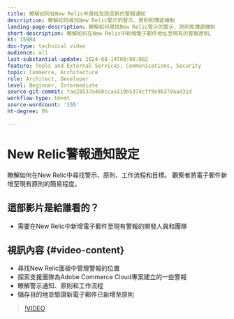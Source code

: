 ```yaml
---
title: 瞭解如何在New Relic中尋找及設定新的警報通知
description: 瞭解如何尋找New Relic警示的警示、原則和傳遞機制
landing-page-description: 瞭解如何尋找New Relic警示的警示、原則和傳遞機制
short-description: 瞭解如何在New Relic中新增電子郵件地址至現有的警報原則。
kt: 15984
doc-type: technical video
audience: all
last-substantial-update: 2024-08-14T00:00:00Z
feature: Tools and External Services, Communications, Security
topic: Commerce, Architecture
role: Architect, Developer
level: Beginner, Intermediate
source-git-commit: fae28537a460ccaa119b5374cff9e96378aad31d
workflow-type: tm+mt
source-wordcount: '155'
ht-degree: 0%

---
```


# New Relic警報通知設定

瞭解如何在New Relic中尋找警示、原則、工作流程和目標。 觀察者將電子郵件新增至現有原則的簡易程度。

## 這部影片是給誰看的？

* 需要在New Relic中新增電子郵件至現有警報的開發人員和團隊

## 視訊內容 {#video-content}

* 尋找New Relic面板中管理警報的位置
* 探索支援團隊為Adobe Commerce Cloud專案建立的一些警報
* 瞭解警示通知、原則和工作流程
* 儲存目的地並驗證新電子郵件已新增至原則

>[!VIDEO](https://video.tv.adobe.com/v/3441218?learn=on&captions=chi_hant)
